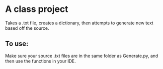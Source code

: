 # A class project

Takes a .txt file, creates a dictionary, then attempts to generate new text based off the source.

## To use:

Make sure your source .txt files are in the same folder as Generate.py, and then use the functions in your IDE.



